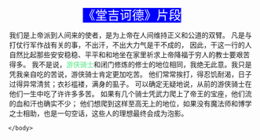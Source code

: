 <!DOCTYPE html>
<html>
	<head>
		<meta charset="utf-8">
		<title></title>
	</head>
	<body>
		<div style="margin: auto; width: 500px;">
			<p style="text-align: center; ">
				 <span style="background-color: blue;color: white;font-size: 25px;">《堂吉诃德》片段</span>
			</p>
			<p>
				我们是上帝派到人间来的使者，是为上帝在人间维持正义和公道的双臂。
				凡是与打仗行军作战有关的事，不出汗，不出大力气是干不成的，
				因此，干这一行的人自然比起那些安安稳稳、平平和和地坐在家里祈求上帝降福于穷人的教士要艰苦得多。
				我不是说，<span style="color: #51E881;">游侠骑士</span>和闭门修炼的修士的地位相同，我绝无此意。我只是凭我亲自吃的苦说，游侠骑士肯定更加吃苦。
				他们常常挨打，得忍饥耐渴，日子过得异常清贫；衣衫褴褛，满身的虱子。
				可以确定无疑地说，从前的游侠骑士在他们一生中吃了许许多多苦。
				如果有几个骑士凭武力爬上了帝王的宝座，他们流的血和汗也确实不少；
				他们想爬到这样至高无上的地位，如果没有魔法师和博学之士相助，也是一句空话，这些人的理想最终会成为泡影。
			</p>
		</div>

	</body>
</html>
